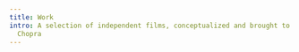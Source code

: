 ```yaml
---
title: Work
intro: A selection of independent films, conceptualized and brought to life by Varun
  Chopra
---
```


